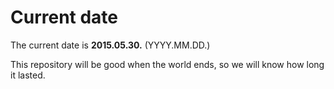 # Current date

The current date is **2015.05.30.** (YYYY.MM.DD.)

This repository will be good when the world ends, so we will know how long it lasted.